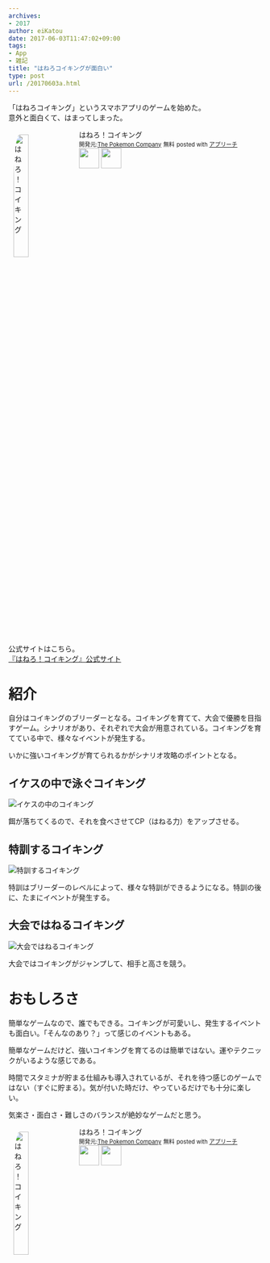 ```yaml
---
archives:
- 2017
author: eiKatou
date: 2017-06-03T11:47:02+09:00
tags:
- App
- 雑記
title: "はねろコイキングが面白い"
type: post
url: /20170603a.html
---
```


「はねろコイキング」というスマホアプリのゲームを始めた。  
意外と面白くて、はまってしまった。

<div id="appreach-box" style="text-align:left;">
    <img id="appreach-image" src="//lh3.googleusercontent.com/_Z8WUojQln5NzmP-kh5dapatupW-QRmQh-QiZiSTF_HCh7DO6iLClYiBpjBm-kS2FAg=w170" alt="はねろ！コイキング" style="float:left; margin:10px; width:25%; max-width:120px; border-radius:10%;">
    <div class="appreach-info" style="margin: 10px;">
        <div id="appreach-appname">はねろ！コイキング</div>
        <div id="appreach-developer" style="font-size:80%; display:inline-block; _display:inline;">
            開発元:<a id="appreach-developerurl" href="https://itunes.apple.com/jp/developer/the-pokemon-company/id446737235?uo=4" target="_blank" rel="nofollow">The Pokemon Company</a>
        </div>
        <div id="appreach-price" style="font-size:80%; display:inline-block; _display:inline;">無料</div>
        <div class="appreach-powered" style="font-size:80%; display:inline-block; _display:inline;">
            posted with <a href="http://mama-hack.com/app-reach/" title="アプリーチ" target="_blank" rel="nofollow">アプリーチ</a>
        </div>
        <div class="appreach-links" style="float: left;">
            <div id="appreach-itunes-link" style="display: inline-block; _display: inline;">
                <a id="appreach-itunes" href="https://itunes.apple.com/jp/app/%E3%81%AF%E3%81%AD%E3%82%8D-%E3%82%B3%E3%82%A4%E3%82%AD%E3%83%B3%E3%82%B0/id1162679453?mt=8&amp;uo=4&amp;at=11lHd9" target="_blank" rel="nofollow">
                    <img src="https://nabettu.github.io/appreach/img/itune_ja.svg" style="height:40px;">
                </a>
            </div>
            <div id="appreach-gplay-link" style="display:inline-block; _display:inline;">
                <a id="appreach-gplay" href="https://play.google.com/store/apps/details?id=jp.pokemon.koiking" target="_blank" rel="nofollow">
                    <img src="https://nabettu.github.io/appreach/img/gplay_ja.png" style="height:40px;">
                </a>
            </div>
        </div>
    </div>
    <div class="appreach-footer" style="margin-bottom:10px; clear: left;"></div>
</div>

<!--more-->

公式サイトはこちら。  
[『はねろ！コイキング』公式サイト](http://www.apppokemon.com/koiking/)

# 紹介
自分はコイキングのブリーダーとなる。コイキングを育てて、大会で優勝を目指すゲーム。シナリオがあり、それぞれで大会が用意されている。コイキングを育てている中で、様々なイベントが発生する。

いかに強いコイキングが育てられるかがシナリオ攻略のポイントとなる。

## イケスの中で泳ぐコイキング
![イケスの中のコイキング](/uploads/2017/06/koiking1.jpg)

餌が落ちてくるので、それを食べさせてCP（はねる力）をアップさせる。

## 特訓するコイキング
![特訓するコイキング](/uploads/2017/06/koiking2.jpg)

特訓はブリーダーのレベルによって、様々な特訓ができるようになる。特訓の後に、たまにイベントが発生する。

## 大会ではねるコイキング
![大会ではねるコイキング](/uploads/2017/06/koiking3.jpg)

大会ではコイキングがジャンプして、相手と高さを競う。

# おもしろさ
簡単なゲームなので、誰でもできる。コイキングが可愛いし、発生するイベントも面白い。「そんなのあり？」って感じのイベントもある。

簡単なゲームだけど、強いコイキングを育てるのは簡単ではない。運やテクニックがいるような感じである。

時間でスタミナが貯まる仕組みも導入されているが、それを待つ感じのゲームではない（すぐに貯まる）。気が付いた時だけ、やっているだけでも十分に楽しい。

気楽さ・面白さ・難しさのバランスが絶妙なゲームだと思う。


<div id="appreach-box" style="text-align:left;">
    <img id="appreach-image" src="//lh3.googleusercontent.com/_Z8WUojQln5NzmP-kh5dapatupW-QRmQh-QiZiSTF_HCh7DO6iLClYiBpjBm-kS2FAg=w170" alt="はねろ！コイキング" style="float:left; margin:10px; width:25%; max-width:120px; border-radius:10%;">
    <div class="appreach-info" style="margin: 10px;">
        <div id="appreach-appname">はねろ！コイキング</div>
        <div id="appreach-developer" style="font-size:80%; display:inline-block; _display:inline;">
            開発元:<a id="appreach-developerurl" href="https://itunes.apple.com/jp/developer/the-pokemon-company/id446737235?uo=4" target="_blank" rel="nofollow">The Pokemon Company</a>
        </div>
        <div id="appreach-price" style="font-size:80%; display:inline-block; _display:inline;">無料</div>
        <div class="appreach-powered" style="font-size:80%; display:inline-block; _display:inline;">
            posted with <a href="http://mama-hack.com/app-reach/" title="アプリーチ" target="_blank" rel="nofollow">アプリーチ</a>
        </div>
        <div class="appreach-links" style="float: left;">
            <div id="appreach-itunes-link" style="display: inline-block; _display: inline;">
                <a id="appreach-itunes" href="https://itunes.apple.com/jp/app/%E3%81%AF%E3%81%AD%E3%82%8D-%E3%82%B3%E3%82%A4%E3%82%AD%E3%83%B3%E3%82%B0/id1162679453?mt=8&amp;uo=4&amp;at=11lHd9" target="_blank" rel="nofollow">
                    <img src="https://nabettu.github.io/appreach/img/itune_ja.svg" style="height:40px;">
                </a>
            </div>
            <div id="appreach-gplay-link" style="display:inline-block; _display:inline;">
                <a id="appreach-gplay" href="https://play.google.com/store/apps/details?id=jp.pokemon.koiking" target="_blank" rel="nofollow">
                    <img src="https://nabettu.github.io/appreach/img/gplay_ja.png" style="height:40px;">
                </a>
            </div>
        </div>
    </div>
    <div class="appreach-footer" style="margin-bottom:10px; clear: left;"></div>
</div>